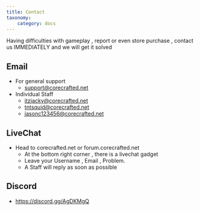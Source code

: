 ```yaml
---
title: Contact
taxonomy:
    category: docs
---
```


Having difficulties with gameplay , report or even store purchase , contact us IMMEDIATELY and we will get it solved

## Email
+ For general support
  - support@corecrafted.net
+ Individual Staff
  - itzjacky@corecrafted.net
  - tntsquid@corecrafted.net
  - jasonc123456@corecrafted.net

## LiveChat
+ Head to corecrafted.net or forum.corecrafted.net
  - At the bottom right corner , there is a livechat gadget
  - Leave your Username , Email , Problem.
  - A Staff will reply as soon as possible
  
## Discord
+ https://discord.gg/AgDKMgQ